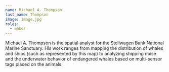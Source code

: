 ```yaml
---
name: Michael A. Thompson
last_name: Thompson
image: image.jpg
roles:
  - maker
---
```

Michael A. Thompson is the spatial analyst for the Stellwagen Bank National Marine Sanctuary. His work ranges from mapping the distribution of whales and ships (such as represented by this map) to analyzing shipping noise and the underwater behavior of endangered whales based on multi-sensor tags placed on the animals.
